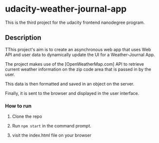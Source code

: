 # udacity-weather-journal-app
This is the third project for the udacity frontend nanodegree program.

## Description
TThis project's aim is to create an asynchronous web app that uses Web API and user data to dynamically update the UI for a Weather-Journal App. 

The project makes use of the [OpenWeatherMap.com] API to retrieve current weather information on the zip code area that is passed in by the user. 

This data is then formatted and saved in an object on the server.

Finally, it is sent to the browser and displayed in the user interface.

### How to run
1. Clone the repo

2. Run `npm start` in the command prompt.

3. visit the index.html file on your browser
